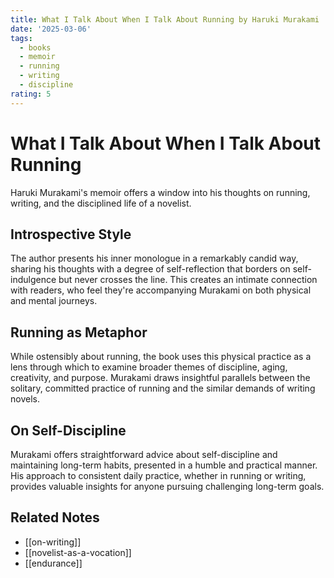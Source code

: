 ```yaml
---
title: What I Talk About When I Talk About Running by Haruki Murakami
date: '2025-03-06'
tags:
  - books
  - memoir
  - running
  - writing
  - discipline
rating: 5
---
```


# What I Talk About When I Talk About Running

Haruki Murakami's memoir offers a window into his thoughts on running, writing, and the disciplined life of a novelist.

## Introspective Style

The author presents his inner monologue in a remarkably candid way, sharing his thoughts with a degree of self-reflection that borders on self-indulgence but never crosses the line. This creates an intimate connection with readers, who feel they're accompanying Murakami on both physical and mental journeys.

## Running as Metaphor

While ostensibly about running, the book uses this physical practice as a lens through which to examine broader themes of discipline, aging, creativity, and purpose. Murakami draws insightful parallels between the solitary, committed practice of running and the similar demands of writing novels.

## On Self-Discipline

Murakami offers straightforward advice about self-discipline and maintaining long-term habits, presented in a humble and practical manner. His approach to consistent daily practice, whether in running or writing, provides valuable insights for anyone pursuing challenging long-term goals.

## Related Notes

- [[on-writing]]
- [[novelist-as-a-vocation]]
- [[endurance]]
